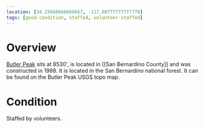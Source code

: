 ```yaml
---
location: [34.25666666666667, -117.00777777777778]
tags: [good-condition, staffed, volunteer-staffed]
---
```


# Overview

[Butler Peak](http://www.peakbagging.com/CALookoutPhotos/ButlerPk.html) sits at 8530', is located in [[San Bernardino County]] and was constructed in 1988. It is located in the San Bernardino national forest. It can be found on the Butler Peak USGS topo map.

# Condition

Staffed by volunteers.